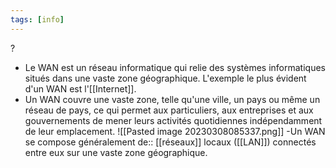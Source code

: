 ```yaml
---
tags: [info]
---
```


?

-   Le WAN est un réseau informatique qui relie des systèmes informatiques situés dans une vaste zone géographique. L'exemple le plus évident d'un WAN est l'[[Internet]].
-   Un WAN couvre une vaste zone, telle qu'une ville, un pays ou même un réseau de pays, ce qui permet aux particuliers, aux entreprises et aux gouvernements de mener leurs activités quotidiennes indépendamment de leur emplacement.
![[Pasted image 20230308085337.png]]
-Un WAN se compose généralement de:: [[réseaux]] locaux ([[LAN]]) connectés entre eux sur une vaste zone géographique.